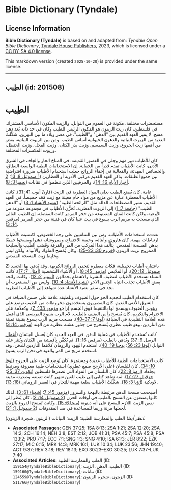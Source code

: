 # Bible Dictionary (Tyndale)

## License Information

**Bible Dictionary (Tyndale)** is based on and adapted from: _Tyndale Open Bible Dictionary_, [Tyndale House Publishers](https://tyndaleopenresources.com/), 2023, which is licensed under a [CC BY-SA 4.0 license](https://creativecommons.org/licenses/by-sa/4.0/legalcode.en).

This markdown version (created `2025-10-20`) is provided under the same license.



--------------------------------

## الطِيب (id: 201508)

الطِيب
======

مستحضرات مختلفة، مكونة في العموم من التوابل، والزيت المكون الأساسي المشترك. في فلسطين، كان زيت الزيتون هو المكون الرئيس للطيب وكان في حد ذاته يُعد دهن مسح. لا يميز العهد القديم بين "الدهن" و"الطيب". في مصر وبلاد ما بين النهرين، شكَّلَتْ العديد من الزيوت النباتية والدهون الحيوانية أساس الطيب. ومن بين الزيوت النباتية، بعض من أهمها زيت الخروع، وزيت السمسم، وزيت بذر الكتان، وزيت الفجل، وزيت الحنظل، وزيوت المكسرات المختلفة.

كان للأطياب دور مهم وجلي في العصور القديمة. في المناخ الحار والجاف في الشرق الأدنى، كانت الأطياب تقدم قدراً من الحماية. إن الاستخدامات الطبية الواسعة النطاق، والخصائص المهدئة، والفعالية في إخفاء الروائح جعلت استخدام الأطياب ضرورة افتراضية بين جميع الطبقات. يذكر العهد القديم مركبي الأدوية أو العطارين ([1 صموئيل 8: 13](https://ref.ly/1Sam8:13)؛ [2 أخبار الأيام 16: 14](https://ref.ly/2Chr16:14))، والحرفيين الذين تنظموا في نقابات ([نحميا 3: 8](https://ref.ly/Neh3:8)).

عامة، كان يُصنع الطيب بغلي المواد العطرية في الزيت (قارِنْ [أيوب 41: 31](https://ref.ly/Job41:31)). كانت الأطياب المعطرة عبارة عن مزيج من مواد خام معينة مع زيت مُعَد خصيصاً. في العهد القديم، تشير المصطلحات الدالة مثل "الرائحة الطيبة" ([نشيد الأنشاد 1: 3](https://ref.ly/Song1:3)) أو "الدهن الطيب" ([جامعة 7: 1](https://ref.ly/Eccl7:1)) إلى الزيوت العطرية. تُخَزَّن الأطياب في مجموعة متنوعة من الأوعية، ولكن كانت القنان المصنوعة من حجر المرمر كانت المفضلة. إن الطيب الغالي الذي مسحت به مريم الرب يسوع في بيت عنيا كان في قنينة من حجر المرمر ([مرقس 14: 3](https://ref.ly/Mark14:3)).

تعددت استخدامات الأطياب. ومن بين الساميين على وجه الخصوص، اكتسبت الأطياب ارتباطات مهمة. كان هارون، وأبنائه، وخيمة الاجتماع، ومفروشاته دهنوا ومسحوا جميعًا بدهن المسحة المقدس. يتألَّف هذا المركب من المر والقرفة وقَصَبِ الطِّيبِ والسليخة الممزوج بزيت الزيتون ([خروج 30: 23–25](https://ref.ly/Exod30:23-Exod30:25)). وكان يُمَسح الملوك والأنبياء، ولكن ليس بخليط زيت المسحة المقدس.

باعتباره أطياب تجميلية، فكات معطرة لتخفي الروائح الكريهة. وقد يُدهن بها الجسد ([2 صموئيل 12: 20](https://ref.ly/2Sam12:20))، أو الملابس ([مزمور 45: 8](https://ref.ly/Ps45:8))، أو الأشياء الشخصية ([أمثال 7: 17](https://ref.ly/Prov7:17)). كانت النساء تستخدم الأطياب لتنظيف البشرة والاهتمام بجمالهن ([أستير 2: 12](https://ref.ly/Esth2:12)). وكانت رائحة بعض الأطياب تجذب انتباه الجنس الآخر ([نشيد الأنشاد 4: 10](https://ref.ly/Song4:10)). وليس من المستغرب أن نجد في سفر نشيد الأنشاد عدة شواهد إلى الأطياب العطرية.

كان استخدام الطيب لتجديد الجو حول الضيوف وتلطيفه علامة على حسن الضيافة في الشرق الأدنى القديم. كان المصريون يستخدمون مخروطات من الطيب توضع على رؤوس الضيوف ويسمح لها بالتنقيط فوق الجسم (راجع [مزمور 133: 2](https://ref.ly/Ps133:2)). وكعلامة على الاحترام والتكريم، كان يُمسح رأس الضيف بالطيب. لام الرب يسوع الفريسي الذي أهمل هذه العلامة التقليدية في الضيافة ([لوقا 7: 37–40](https://ref.ly/Luke7:37-Luke7:40)). مسحت مريم الرب يسوع بقنينة ثمينة من الناردين، وهو طيب عطري يُستخرج من جذور عشبة عطرية من الهند ([مرقس 14: 3](https://ref.ly/Mark14:3)).

كانت تُستخدَم الأطياب في عملية الدفن. في العهد الجديد كان يُغسل الجثمان ([أعمال الرسل 9: 37](https://ref.ly/Acts9:37)) ويُدهن بالطيب ([مرقس 16: 1](https://ref.ly/Mark16:1)). ثم يُكفَّن بِأقمشة من الكتان ويُنثر عليه التوابل ([لوقا 23: 56](https://ref.ly/Luke23:56)؛ [يوحنا 19: 40](https://ref.ly/John19:40)). استخدم اليهود والرومان كلاهما الناردين للدفن. وقد استخدم مزيج من المر والعود في دفن الرب يسوع.

كانت الاستخدامات الطبية للأطياب عديدة ومستمرة. كان يُوضع الزيت على الجروح ([لوقا 10: 34](https://ref.ly/Luke10:34)). كان للبلسان (على الأرجح صمغ عطري) استخدامات طبية معروفة ومرتبط بجلعاد ([إرميا 8: 22](https://ref.ly/Jer8:22)). كان البلسان من المواد التي تصدرها فلسطين ([تكوين 37: 25](https://ref.ly/Gen37:25)؛ [حزقيال 27: 17](https://ref.ly/Ezek27:17)). ثمة شاهد كتابي إلى طيب للعين شهير كانت تصنعه وصدرته مدينة لاودكية ([رُّؤيا 3: 18](https://ref.ly/Rev3:18)). شكَّلَتْ الأطياب سلعة مهمة للتجار في العصر الروماني ([18: 13](https://ref.ly/Rev18:13)).

أصبححت مسحة الدهن مرتبطة بالبهجة والسرور ([مزمور 45: 7](https://ref.ly/Ps45:7)؛ [إشعياء 61: 3](https://ref.ly/Isa61:3)). لذلك كانوا يمتنعون عن المسح بالطيب في أوقات الحزن ([2 صموئيل 14: 2](https://ref.ly/2Sam14:2)). كان يُنظر إلى نقص الزيت اللازم للمسح على أنه دينونة ([ميخا 6: 15](https://ref.ly/Mic6:15)). وكانت تُمسَح الدروع بالزيت لجعلها مرنة وربما للمساعدة في صد المقذوفات ([2 صموئيل 1: 21](https://ref.ly/2Sam1:21)).

*انظر أيضًا* الطب والممارسة الطبية؛ الزيت؛ النباتات (الزيتون، شجرة الزيتون).

* **Associated Passages:** GEN 37:25; 1SA 8:13; 2SA 1:21; 2SA 12:20; 2SA 14:2; 2CH 16:14; NEH 3:8; EST 2:12; JOB 41:31; PSA 45:7; PSA 45:8; PSA 133:2; PRO 7:17; ECC 7:1; SNG 1:3; SNG 4:10; ISA 61:3; JER 8:22; EZK 27:17; MIC 6:15; MRK 14:3; MRK 16:1; LUK 10:34; LUK 23:56; JHN 19:40; ACT 9:37; REV 3:18; REV 18:13; EXO 30:23–EXO 30:25; LUK 7:37–LUK 7:40
* **Associated Articles:** الطب والممارسة الطبية (ID: `159154@TyndaleBibleDictionary`); الطيب، الدهن، الزيت (ID: `159160@TyndaleBibleDictionary`); نباتات (ID: `124559@TyndaleBibleDictionary`); الزيتون، شجرة الزيتون (ID: `511766@TyndaleBibleDictionary`)

